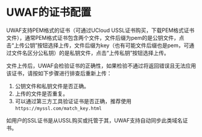 # UWAF的证书配置
UWAF支持PEM格式的证书（可通过UCloud USSL证书购买，下载PEM格式证书文件），通常PEM格式证书包含两个文件，文件后缀为pem的是公钥文件，点击“上传公钥”按钮选择上传，文件后缀为key（也有可能文件后缀也是pem，可通过文件名区分公私钥）的是私钥文件，点击“上传私钥”按钮选择上传。

文件上传后，UWAF会检验证书的正确性，如果检验不通过将返回错误且无法应用该证书，请按如下步骤进行排查后重新上传：
1. 公钥文件和私钥文件是否正确。
2. 上传的文件是否重复。
3. 可以通过第三方工具验证证书是否正确，推荐使用 ``https://myssl.com/match_key.html``

如用户的SSL证书是从USSL购买或托管于其，UWAF支持自动同步此类域名证书。


